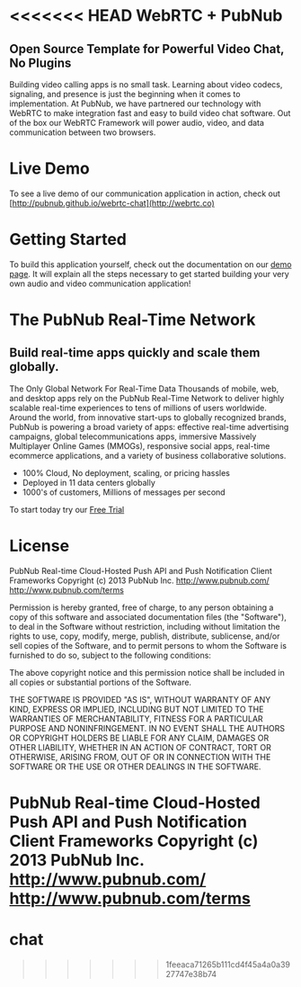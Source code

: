 <<<<<<< HEAD
WebRTC + PubNub
=======================
Open Source Template for Powerful Video Chat, No Plugins
------------------------------------
Building video calling apps is no small task. Learning about video codecs, signaling, and presence is just the beginning when it comes to implementation. At PubNub, we have partnered our technology with WebRTC to make integration fast and easy to build video chat software. Out of the box our WebRTC Framework will power audio, video, and data communication between two browsers.

# Live Demo
To see a live demo of our communication application in action, check out [http://pubnub.github.io/webrtc-chat](http://webrtc.co)

# Getting Started
To build this application yourself, check out the documentation on our [demo page](http://webrtc.co#docs). It will explain all the steps necessary to get started building your very own audio and video communication application!

# The PubNub Real-Time Network
## Build real-time apps quickly and scale them globally.

The Only Global Network For Real-Time Data
Thousands of mobile, web, and desktop apps rely on the PubNub Real-Time
Network to deliver highly scalable real-time experiences to tens of millions
of users worldwide.
Around the world, from innovative start-ups to globally recognized brands,
PubNub is powering a broad variety of apps:
effective real-time advertising campaigns,
global telecommunications apps,
immersive Massively Multiplayer Online Games (MMOGs),
responsive social apps,
real-time ecommerce applications,
and a variety of business collaborative solutions.

 - 100% Cloud, No deployment, scaling, or pricing hassles
 - Deployed in 11 data centers globally
 - 1000's of customers, Millions of messages per second

To start today try our [Free Trial](http://pubnub.com/free-trial)

# License
PubNub Real-time Cloud-Hosted Push API and Push Notification Client Frameworks
Copyright (c) 2013 PubNub Inc.
http://www.pubnub.com/
http://www.pubnub.com/terms

Permission is hereby granted, free of charge, to any person obtaining a copy
of this software and associated documentation files (the "Software"), to deal
in the Software without restriction, including without limitation the rights
to use, copy, modify, merge, publish, distribute, sublicense, and/or sell
copies of the Software, and to permit persons to whom the Software is
furnished to do so, subject to the following conditions:

The above copyright notice and this permission notice shall be included in
all copies or substantial portions of the Software.

THE SOFTWARE IS PROVIDED "AS IS", WITHOUT WARRANTY OF ANY KIND, EXPRESS OR
IMPLIED, INCLUDING BUT NOT LIMITED TO THE WARRANTIES OF MERCHANTABILITY,
FITNESS FOR A PARTICULAR PURPOSE AND NONINFRINGEMENT. IN NO EVENT SHALL THE
AUTHORS OR COPYRIGHT HOLDERS BE LIABLE FOR ANY CLAIM, DAMAGES OR OTHER
LIABILITY, WHETHER IN AN ACTION OF CONTRACT, TORT OR OTHERWISE, ARISING FROM,
OUT OF OR IN CONNECTION WITH THE SOFTWARE OR THE USE OR OTHER DEALINGS IN
THE SOFTWARE.

PubNub Real-time Cloud-Hosted Push API and Push Notification Client Frameworks
Copyright (c) 2013 PubNub Inc.
http://www.pubnub.com/
http://www.pubnub.com/terms
=======
# chat
>>>>>>> 1feeaca71265b111cd4f45a4a0a3927747e38b74
